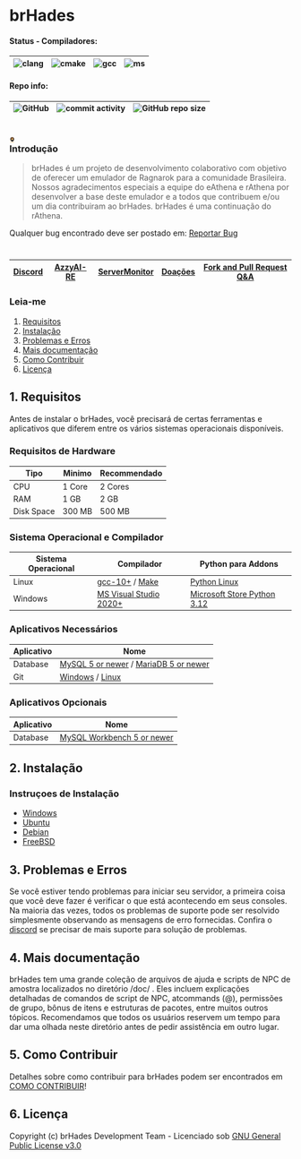 # brHades

#### Status - Compiladores:

![clang](https://img.shields.io/github/actions/workflow/status/AoShinRo/brHades/build_servers_clang.yml?label=clang%20build&logo=llvm) | ![cmake](https://img.shields.io/github/actions/workflow/status/AoShinRo/brHades/build_servers_cmake.yml?label=cmake%20build&logo=cmake) | ![gcc](https://img.shields.io/github/actions/workflow/status/AoShinRo/brHades/build_servers_gcc.yml?label=gcc%20build&logo=gnu) | ![ms](https://img.shields.io/github/actions/workflow/status/AoShinRo/brHades/build_servers_msbuild.yml?label=ms%20build&logo=visualstudio) 
--------|--------|--------|--------

#### Repo info:

![GitHub](https://img.shields.io/github/license/AoShinRo/brHades.svg) | ![commit activity](https://img.shields.io/github/commit-activity/w/AoShinRo/brHades) | ![GitHub repo size](https://img.shields.io/github/repo-size/AoShinRo/brHades.svg)
--------|--------|--------

# 

<div style="width: 2%;">
    <img src="https://github.com/AoShinRO/brHades/blob/main/.github/brHades-Logo.png?raw=true" align="right" width="200" />
</div>

### Introdução
> brHades é um projeto de desenvolvimento colaborativo com objetivo de oferecer um emulador de Ragnarok para a comunidade Brasileira.
> Nossos agradecimentos especiais a equipe do eAthena e rAthena por desenvolver a base deste emulador e a todos que contribuem e/ou um dia contribuiram ao brHades. 
> brHades é uma continuação do rAthena.

Qualquer bug encontrado deve ser postado em: [Reportar Bug](https://github.com/AoShinRO/brHades/issues)

# 

[Discord](https://discord.com/invite/DAPWeV677z)|[AzzyAI-RE](https://github.com/AoShinRO/AzzyAI-RE)|[ServerMonitor](https://github.com/AoShinRO/rAthena-ServMonitor-ByAoShinHo)|[Doações](https://github.com/AoShinRO/brHades/wiki/Doaçoes)|[Fork and Pull Request Q&A](https://brHades.org/board/topic/86913-pull-request-qa/)
--------|--------|--------|--------|--------

### Leia-me
1. [Requisitos](#1-requisitos)
2. [Instalação](#2-instalação)
3. [Problemas e Erros](#3-problemas-e-erros)
4. [Mais documentação](#4-mais-documentação)
5. [Como Contribuir](#5-como-contribuir)
6. [Licença](#6-licença)

## 1. Requisitos
Antes de instalar o brHades, você precisará de certas ferramentas e aplicativos que
diferem entre os vários sistemas operacionais disponíveis.

### Requisitos de Hardware
Tipo | Minimo | Recommendado
------|------|------
CPU | 1 Core | 2 Cores
RAM | 1 GB | 2 GB
Disk Space | 300 MB | 500 MB

### Sistema Operacional e Compilador
Sistema Operacional | Compilador | Python para Addons
------|------|------
Linux  | [gcc-10+](https://www.gnu.org/software/gcc/) / [Make](https://www.gnu.org/software/make/) | [Python Linux](https://python.org.br/instalacao-linux/)
Windows | [MS Visual Studio 2020+](https://www.visualstudio.com/downloads/) | [Microsoft Store Python 3.12](https://apps.microsoft.com/detail/9ncvdn91xzqp?hl=pt-br&gl=BR)

### Aplicativos Necessários
Aplicativo | Nome
------|------
Database | [MySQL 5 or newer](https://www.mysql.com/downloads/) / [MariaDB 5 or newer](https://downloads.mariadb.org/)
Git | [Windows](https://gitforwindows.org/) / [Linux](https://git-scm.com/download/linux)

### Aplicativos Opcionais
Aplicativo | Nome
------|------
Database | [MySQL Workbench 5 or newer](http://www.mysql.com/downloads/workbench/)

## 2. Instalação

### Instruçoes de Instalação
  * [Windows](https://github.com/AoShinRO/brHades/wiki/Instalando-no-Windows)
  * [Ubuntu](https://github.com/AoShinRO/brHades/wiki/Instalar-no-Ubuntu)
  * [Debian](https://github.com/AoShinRO/brHades/wiki/Instalando-no-Debian)
  * [FreeBSD](https://github.com/AoShinRO/brHades/wiki/Instalando-no-FreeBSD)

## 3. Problemas e Erros

Se você estiver tendo problemas para iniciar seu servidor, a primeira coisa que você deve
fazer é verificar o que está acontecendo em seus consoles. Na maioria das vezes, todos os problemas de suporte
pode ser resolvido simplesmente observando as mensagens de erro fornecidas. Confira o [discord](https://discord.com/invite/DAPWeV677z)
se precisar de mais suporte para solução de problemas.

## 4. Mais documentação
brHades tem uma grande coleção de arquivos de ajuda e scripts de NPC de amostra localizados no diretório /doc/
. Eles incluem explicações detalhadas de comandos de script de NPC, atcommands (@),
permissões de grupo, bônus de itens e estruturas de pacotes, entre muitos outros tópicos.
Recomendamos que todos os usuários reservem um tempo para dar uma olhada neste diretório antes de pedir
assistência em outro lugar.

## 5. Como Contribuir
Detalhes sobre como contribuir para brHades podem ser encontrados em [COMO CONTRIBUIR](https://github.com/AoShinRo/brHades/blob/master/.github/CONTRIBUTING.md)!

## 6. Licença
Copyright (c) brHades Development Team - Licenciado sob [GNU General Public License v3.0](https://github.com/AoShinRo/brHades/blob/master/LICENSE)
